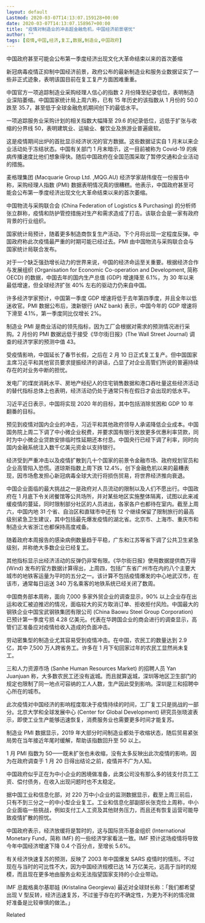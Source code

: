 ```yaml
---
layout: default
Lastmod: 2020-03-07T14:13:07.159128+00:00
date: 2020-03-07T14:13:07.158967+00:00
title: "疫情对制造业的冲击超金融危机，中国经济前景堪忧"
author: ""
tags: [疫情,中国,经济,复工,数据,制造业,中国政府]
---
```


中国政府甚至可能会公布第一季度经济出现文化大革命结束以来的首次萎缩

新冠病毒疫情正抑制中国经济前景，政府公布的最新制造业和服务业数据证实了一些非正式迹象，表明该国目前在复工复产方面困难重重。

中国官方一项追踪制造业采购经理人信心的指数 2 月份降至纪录低位，表明制造业深陷萎缩。中国国家统计局上周六称，已有 15 年历史的该指数从 1 月份的 50.0 跌至 35.7，甚至低于全球金融危机期间创下的最低水平。

一项追踪服务业采购计划的相关指数大幅降至 29.6 的纪录低位，远低于扩张与收缩的分界线 50，表明建筑业、运输业、餐饮业及旅游业普遍疲软。

这是疫情期间出炉的首批显示经济状况的官方数据。这些数据证实自 1 月末以来企业活动处于冻结状态。中国有关部门 1 月末暗示，这一目前被称为 Covid-19 的疾病传播速度比他们想象得快。随后中国政府在全国范围采取了暂停交通和企业活动的措施。

麦格理集团 (Macquarie Group Ltd. ,MQG.AU) 经济学家胡伟俊在一份报告中称，采购经理人指数 (PMI) 数据表明情况真的很糟糕。他表示，中国政府甚至可能会公布第一季度经济出现文化大革命结束以来的首次萎缩。

中国物流与采购联合会 (China Federation of Logistics & Purchasing) 的分析师张立群称，疫情和防护管控措施对生产和需求造成了打击。该联合会是一家有政府背景的行业组织。

国家统计局预计，随着更多制造商恢复生产活动，下个月将出现一定程度反弹。中国政府称此次疫情最严重的时期可能已经过去。PMI 由中国物流与采购联合会与国家统计局联合发布。

对于一个缺乏强劲增长动力的世界来说，中国的经济命运至关重要。根据经济合作与发展组织 (Organisation for Economic Co-operation and Development, 简称 OECD) 的数据，中国去年的国内生产总值 (GDP) 增速降至 6.1%，为 30 年以来最低增速，但全球经济扩张 40% 左右的驱动力仍来自中国。

许多经济学家预计，中国第一季度 GDP 增速将低于去年第四季度，并且全年以低迷收官。PMI 数据公布后，澳新银行 (ANZ bank) 表示，中国今年的 GDP 增速将下滑至 4.1%，第一季度同比仅增长 2%。

制造业 PMI 是商业活动的领先指标，因为工厂会根据对需求的预测情况进行采购。2 月份的 PMI 数据远低于接受《华尔街日报》(The Wall Street Journal) 调查的经济学家的预测中值 43。

受疫情影响，中国延长了春节长假，之后在 2 月 10 日正式复工复产。但中国国家主席习近平和其他官员要求提振经济的讲话，凸显了对企业高管们所说的普遍持续存在的对业务中断的担忧。

发电厂的煤炭消耗水平、房地产经纪人的住宅销售数据和港口吞吐量这些经济活动的替代指标总体上也表明，经济活动仍处于通常只有在假日才会出现的低水平。

习近平近日表示，中国将实现 2020 年的目标，其中包括消除贫困和 GDP 10 年翻番的目标。

预见到疫情对国内企业的冲击，习近平和其他政府领导人承诺降低企业成本。中国国务院上周二下调了中小微企业税费，并要求国有银行发放更多优惠利率贷款，同时为中小微企业贷款安排临时性延期还本付息。中国央行已经下调了利率，同时向国内金融系统注入数千亿美元资金以支持银行。

经济受到严重冲击以及疫情扩散到几十个国家的前景令金融市场、政府规划官员和企业高管陷入恐慌。道琼斯指数上周下跌 12.4%，创下金融危机以来的最糟表现，因市场愈发担心新冠病毒全球大流行将损伤贸易，将世界经济推向衰退。

中国企业面临的最大挑战之一是政府对人员流动的限制以及人们不愿出行。中国政府在 1 月底下令关闭餐馆等公共场所，并对某些地区实施整体隔离，试图以此来减缓疫情的蔓延，同时限制部分社区的人员进出，各家各户也都待在室内。截至上周六，中国内地 31 个省、自治区和直辖市中还有 12 个继续保留了限制旅行的最高级别紧急卫生建议，其中包括最先爆发疫情的湖北省。北京市、上海市、重庆市和制造业大省浙江也都保持高度戒备。

随着政府本周报告的感染病例数量趋于平稳，广东和江苏等省下调了公共卫生紧急级别，并称绝大多数企业已经复工。

其他指标显示出经济活动的反弹仍非常有限。《华尔街日报》使用数据提供商万得 (Wind) 发布的官方数据计算得出，上周四，包括广东省广州市在内的八个主要大城市的地铁客运量为平时的五分之一。该计算不包括疫情爆发的中心地武汉市，在该市，通常每日运送 340 万名乘客的地铁系统已经关闭了数周。

中国商务部本周称，面向 7,000 多家外贸企业的调查显示，90% 以上企业存在出运和收汇被迫推迟的情况，面临较大的买方取消订单、拒收拒付风险。中国最大的钢铁企业中国宝武钢铁集团有限公司 (China Baowu Steel Group Corporation) 已预计第一季度亏损 4.28 亿美元。代表在华跨国企业的商会进行的调查显示，高管们正准备应对疫情给收入造成的负面冲击。

劳动密集型的制造业尤其容易受到疫情冲击。在中国，农民工的数量达到 2.9 亿，其中 7,500 万人跨省务工。许多在 1 月下旬回家过年的农民工显然尚未复工。

三和人力资源市场 (Sanhe Human Resources Market) 的招聘人员 Yan Juanjuan 称，大多数农民工还没有返城。而且就算返城，深圳等地区卫生部门的规定也限制了同一地点可容纳的工人人数，生产因此受到影响。深圳是三和招聘中心所在的城市。

此次疫情对中国经济的影响程度取决于疫情持续的时间，工厂复工只是挑战的一部分。北京大学和全球发展中心 (Center for Global Development) 研究员张晓波表示，即使工业生产能够迅速恢复，消费服务业也需要更多时间才能复苏。

制造业 PMI 数据显示，2019 年大部分时间制造业都处于收缩状态，随后贸易紧张局势在当年接近年尾时缓解，帮助该指数回升至 50 以上。

1 月 PMI 指数为 50——既未扩张也未收缩，没有太多反映出此次疫情的影响，因为在政府调查于 1 月 20 日得出结论之前，疫情并不广为人知。

中国政府似乎正在为中小企业的困境做准备，此类公司没有那么多的钱支付员工工资、偿付债务，在收入出现问题时也不太稳定。

据中国工业和信息化部，对 220 万中小企业的监测数据显示，截至上周三前后，只有不到三分之一的中小型企业复工。工业和信息化部副部长张克俭上周称，中小企业面临一些挑战，例如支付工人工资及其他财务压力，而且还有恢复运营可能导致疫情扩散的担忧。

中国政府表示，经济放缓将是暂时的，这与国际货币基金组织 (International Monetary Fund，简称 IMF) 的一些经济学家看法一致。IMF 预计这场疫情将导致今年中国经济增速下降 0.4 个百分点，至增长 5.6%。

有关经济快速复苏的预测，反映了 2003 年中国爆发 SARS 疫情时的情形。不过现在与当时的可比性不大，因为中国经济规模已达 14 万亿美元，远高于当时的规模，而且现在更多地由服务业和无法指望国家支持的小企业带动。

IMF 总裁格奥尔基耶娃 (Kristalina Georgieva) 最近对全球财长称：「我们都希望出现 V 型反转，经济迅速复苏，不过鉴于存在的不确定性，为更为不利的情况做好准备是比较审慎的做法。」

Related

